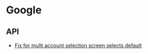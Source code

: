 # Google

## API

- [Fix for multi account selection screen selects default](https://stackoverflow.com/a/13379472)
